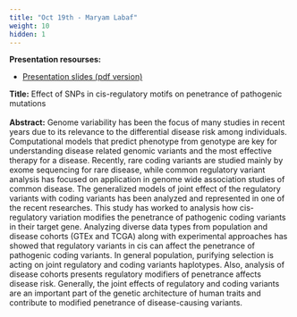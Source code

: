```yaml
---
title: "Oct 19th - Maryam Labaf"
weight: 10
hidden: 1
---
```


__Presentation resourses:__

- [Presentation slides (pdf version)](PR2.pdf)

__Title:__ Effect of SNPs in cis-regulatory motifs on penetrance of pathogenic mutations
</br>
</br>
__Abstract:__ Genome variability has been the focus of many studies in recent years due to its relevance to
the differential disease risk among individuals. Computational models that predict phenotype
from genotype are key for understanding disease related genomic variants and the most
effective therapy for a disease. Recently, rare coding variants are studied mainly by exome
sequencing for rare disease, while common regulatory variant analysis has focused on
application in genome wide association studies of common disease. The generalized models of
joint effect of the regulatory variants with coding variants has been analyzed and represented
in one of the recent researches. This study has worked to analysis how cis-regulatory variation
modifies the penetrance of pathogenic coding variants in their target gene. Analyzing diverse
data types from population and disease cohorts (GTEx and TCGA) along with experimental
approaches has showed that regulatory variants in cis can affect the penetrance of pathogenic
coding variants. In general population, purifying selection is acting on joint regulatory and
coding variants haplotypes. Also, analysis of disease cohorts presents regulatory modifiers of
penetrance affects disease risk. Generally, the joint effects of regulatory and coding variants are
an important part of the genetic architecture of human traits and contribute to modified
penetrance of disease-causing variants. 

